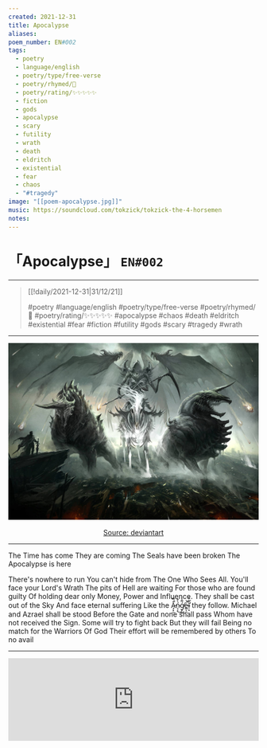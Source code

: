 ```yaml
---
created: 2021-12-31
title: Apocalypse
aliases:
poem_number: EN#002
tags:
  - poetry
  - language/english
  - poetry/type/free-verse
  - poetry/rhymed/🔴
  - poetry/rating/✨✨✨✨✨
  - fiction
  - gods
  - apocalypse
  - scary
  - futility
  - wrath
  - death
  - eldritch
  - existential
  - fear
  - chaos
  - "#tragedy"
image: "[[poem-apocalypse.jpg]]"
music: https://soundcloud.com/tokzick/tokzick-the-4-horsemen
notes:
---
```

# 「Apocalypse」 `EN#002`

---

> [[!daily/2021-12-31|31/12/21]]
> 
> #poetry 
> #language/english 
> #poetry/type/free-verse 
> #poetry/rhymed/🔴 
> #poetry/rating/✨✨✨✨✨ 
> #apocalypse #chaos #death #eldritch #existential #fear #fiction #futility #gods #scary #tragedy #wrath 

---

![poem-apocalypse](../!art/poem-apocalypse.jpg)


<center class="img_caption"><a href="https://www.deviantart.com/sandara/art/Judgement-144999176" class="source-link">Source: deviantart</a></center>

---

The Time has come
They are coming
The Seals have been broken
The Apocalypse is here

There's nowhere to run
You can't hide from
The One Who Sees All.
You'll face your Lord's Wrath
The pits of Hell are waiting
For those who are found guilty
Of holding dear only
Money, Power and Influence.
They shall be cast out of the Sky
And face eternal suffering
Like the <span class="zalgo">A̵̡͙̫̽̿̚ń̴̞͔̀͒͜ǵ̸̟͚͌̾e̵̻͔̼͑̚͝l̴̦͓͋͒̕</span> they follow.
Michael and Azrael shall be stood
Before the Gate and none shall pass
Whom have not received the Sign.
Some will try to fight back
But they will fail
Being no match for the Warriors Of God
Their effort will be remembered by others
To no avail

---

<iframe width="100%" height="166" scrolling="no" frameborder="no" allow="autoplay" src="https://w.soundcloud.com/player/?url=https%3A//api.soundcloud.com/tracks/1165725763&color=%23ff5500&auto_play=false&hide_related=false&show_comments=true&show_user=true&show_reposts=false&show_teaser=true"></iframe>